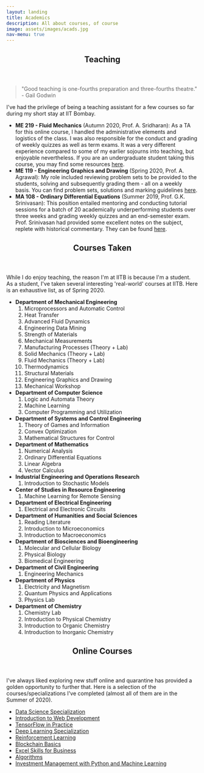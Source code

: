 ```yaml
---
layout: landing
title: Academics
description: All about courses, of course
image: assets/images/acads.jpg
nav-menu: true
---
```


<!-- Main -->
<div id="main">

<!-- One -->
<section id="one">
	<div class="inner">
		<header class="major">
			<h2>Teaching</h2>
		</header>
		<blockquote> "Good teaching is one-fourths preparation and three-fourths theatre." - Gail Godwin
		</blockquote>
		<p> I've had the privilege of being a teaching assistant for a few courses so far during my short stay at IIT Bombay.
		</p>
		<ul>
			<li> <b>ME 219 - Fluid Mechanics</b> (Autumn 2020, Prof. A. Sridharan): As a TA for this online course, I handled the administrative elements and logistics of the class. I was also responsible for the conduct and grading of weekly quizzes as well as term exams. It was a very different experience compared to some of my earlier sojourns into teaching, but enjoyable nevertheless. If you are an undergraduate student taking this course, you may find some resources <a href="https://drive.google.com/drive/folders/1SKE9o1peqAWLPQYtmB1fy8xp8zB0-FNk">here</a>. </li>
			<li> <b>ME 119 - Engineering Graphics and Drawing</b> (Spring 2020, Prof. A. Agrawal): My role included reviewing problem sets to be provided to the students, solving and subsequently grading them - all on a weekly basis. You can find problem sets, solutions and marking guidelines <a href="https://drive.google.com/drive/folders/1jKxjDiQwlpewWzul_nMjll318yU8TQFn">here</a>. </li>
			<li> <b>MA 108 - Ordinary Differential Equations</b> (Summer 2019, Prof. G.K. Srinivasan): This position entailed mentoring and conducting tutorial sessions for a batch of 20 academically underperforming students over three weeks and grading weekly quizzes and an end-semester exam. Prof. Srinivasan had provided some excellent notes on the subject, replete with historical commentary. They can be found <a href="Notes.pdf">here</a>. </li>
		</ul>
	</div>
</section>

<section id="two">
	<div class="inner">
		<header class="major">
			<h2>Courses Taken</h2>
		</header>
		<p> While I do enjoy teaching, the reason I'm at IITB is because I'm a student. As a student, I've taken several interesting 'real-world' courses at IITB. Here is an exhaustive list, as of Spring 2020.
		</p>
		<ul>
			<li> <b>Department of Mechanical Engineering</b> <ol>
				<li>Microprocessors and Automatic Control</li>
				<li>Heat Transfer</li>
				<li>Advanced Fluid Dynamics</li>
				<li>Engineering Data Mining</li>
					<li>Strength of Materials</li>
					<li>Mechanical Measurements</li>
					<li>Manufacturing Processes (Theory + Lab)</li>
					<li>Solid Mechanics (Theory + Lab)</li>
					<li>Fluid Mechanics (Theory + Lab)</li>
					<li>Thermodynamics</li>
					<li>Structural Materials</li>
					<li>Engineering Graphics and Drawing</li>
					<li>Mechanical Workshop</li>
				</ol>
			</li>
			<li> <b>Department of Computer Science</b> <ol>
				<li>Logic and Automata Theory</li>
				<li>Machine Learning</li>
				<li>Computer Programming and Utilization</li>
				</ol> </li>
			<li> <b>Department of Systems and Control Engineering</b> <ol>
				<li>Theory of Games and Information</li>
				<li>Convex Optimization</li>
				<li>Mathematical Structures for Control</li>
				</ol> </li>
			<li> <b>Department of Mathematics</b> <ol>
				<li>Numerical Analysis</li>
				<li>Ordinary Differential Equations</li>
				<li>Linear Algebra</li>
				<li>Vector Calculus</li>
				</ol></li>
			<li> <b>Industrial Engineering and Operations Research</b> <ol>
				<li>Introduction to Stochastic Models</li>
				</ol></li>
			<li> <b>Center of Studies in Resource Engineering</b> <ol>
				<li>Machine Learning for Remote Sensing</li>
				</ol></li>
			<li> <b>Department of Electrical Engineering</b> <ol>
				<li>Electrical and Electronic Circuits</li>
				</ol></li>
			<li> <b>Department of Humanities and Social Sciences</b> <ol>
				<li>Reading Literature</li>
				<li>Introduction to Microeconomics</li>
				<li>Introduction to Macroeconomics</li>
				</ol></li>
			<li> <b>Department of Biosciences and Bioengineering</b> <ol>
				<li>Molecular and Cellular Biology</li>
				<li>Physical Biology</li>
				<li>Biomedical Engineering</li>
				</ol></li>
			<li> <b>Department of Civil Engineering</b> <ol>
				<li>Engineering Mechanics</li>
				</ol></li>
			<li> <b>Department of Physics</b> <ol>
				<li>Electricity and Magnetism</li>
				<li>Quantum Physics and Applications</li>
				<li>Physics Lab</li>
				</ol></li>
			<li> <b>Department of Chemistry</b> <ol>
				<li>Chemistry Lab</li>
				<li>Introduction to Physical Chemistry</li>
				<li>Introduction to Organic Chemistry</li>
				<li>Introduction to Inorganic Chemistry</li>
				</ol></li>
		</ul>
	</div>
</section>

<section id="three">
	<div class="inner">
		<header class="major">
			<h2>Online Courses</h2>
		</header>
		<p> I've always liked exploring new stuff online and quarantine has provided a golden opportunity to further that. Here is a selection of the courses/specializations I've completed (almost all of them are in the Summer of 2020).
		</p>
		<ul>
			<li> <a href = "https://www.coursera.org/specializations/jhu-data-science">Data Science Specialization</a> </li>
			<li> <a href = "https://www.coursera.org/learn/web-development">Introduction to Web Development</a> </li>
			<li> <a href = "https://www.coursera.org/specializations/tensorflow-in-practice">TensorFlow in Practice</a> </li>
			<li> <a href = "https://www.coursera.org/specializations/deep-learning?=">Deep Learning Specialization</a> </li>
			<li> <a href = "https://www.coursera.org/specializations/reinforcement-learning?">Reinforcement Learning</a> </li>
			<li> <a href = "https://www.coursera.org/learn/blockchain-basics?">Blockchain Basics</a> </li>
			<li> <a href = "https://www.coursera.org/specializations/excel?">Excel Skills for Business</a> </li>
			<li> <a href = "https://www.coursera.org/specializations/algorithms">Algorithms</a> </li>
			<li> <a href = "https://www.coursera.org/specializations/investment-management-python-machine-learning">Investment Management with Python and Machine Learning</a></li>
		</ul>
	</div>
</section>
